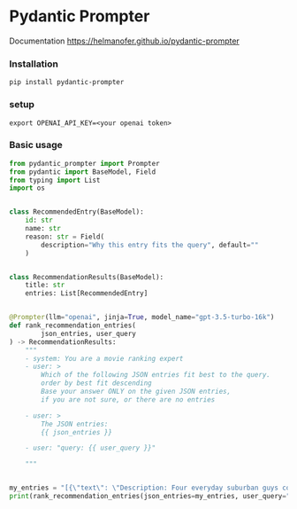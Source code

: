 # Pydantic Prompter

Documentation https://helmanofer.github.io/pydantic-prompter

### Installation

`pip install pydantic-prompter`

### setup

`export OPENAI_API_KEY=<your openai token>
`

### Basic usage

```py
from pydantic_prompter import Prompter
from pydantic import BaseModel, Field
from typing import List
import os


class RecommendedEntry(BaseModel):
    id: str
    name: str
    reason: str = Field(
        description="Why this entry fits the query", default=""
    )


class RecommendationResults(BaseModel):
    title: str
    entries: List[RecommendedEntry]


@Prompter(llm="openai", jinja=True, model_name="gpt-3.5-turbo-16k")
def rank_recommendation_entries(
        json_entries, user_query
) -> RecommendationResults:
    """
    - system: You are a movie ranking expert
    - user: >
        Which of the following JSON entries fit best to the query. 
        order by best fit descending
        Base your answer ONLY on the given JSON entries, 
        if you are not sure, or there are no entries

    - user: >
        The JSON entries:
        {{ json_entries }}

    - user: "query: {{ user_query }}"

    """


my_entries = "[{\"text\": \"Description: Four everyday suburban guys come together as a ...."
print(rank_recommendation_entries(json_entries=my_entries, user_query="Romantic comedy"))

```
